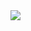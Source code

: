 <img src="https://capsule-render.vercel.app/api?type=waving&color=auto&height=300&section=header&text=Geon's%20GitHub%20Profile&fontSize=70" />
<!--
**GeonJeong0426/GeonJeong0426** is a ✨ _special_ ✨ repository because its `README.md` (this file) appears on your GitHub profile.

Here are some ideas to get you started:

- 🔭 I’m currently working on ...
- 🌱 I’m currently learning ...
- 👯 I’m looking to collaborate on ...
- 🤔 I’m looking for help with ...
- 💬 Ask me about ...
- 📫 How to reach me: ...
- 😄 Pronouns: ...
- ⚡ Fun fact: ...
-->
